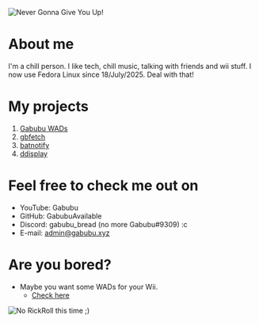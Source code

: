 ![Never Gonna Give You Up!](https://user-images.githubusercontent.com/88589756/159542089-81f02c69-0ae9-44e3-90ad-c8e5c0d696e5.png)

# About me
I'm a chill person. I like tech, chill music, talking with friends and wii stuff. I now use Fedora Linux since 18/July/2025. Deal with that!

# My projects
1) [Gabubu WADs](https://github.com/Gabubu-WADs/wads)
2) [gbfetch](https://github.com/GabubuAvailable/gbfetch)
3) [batnotify](https://github.com/GabubuAvailable/batnotify)
4) [ddisplay](https://github.com/GabubuAvailable/ddisplay)

# Feel free to check me out on
- YouTube: Gabubu
- GitHub: GabubuAvailable
- Discord: gabubu_bread (no more Gabubu#9309) :c
- E-mail: admin@gabubu.xyz

# Are you bored?
+ Maybe you want some WADs for your Wii.
  - [Check here](https://wads.gabubu.xyz)

![No RickRoll this time ;)](https://user-images.githubusercontent.com/88589756/159552058-c600fe27-c163-49da-a3e1-cf1a33e8a2bd.png)
